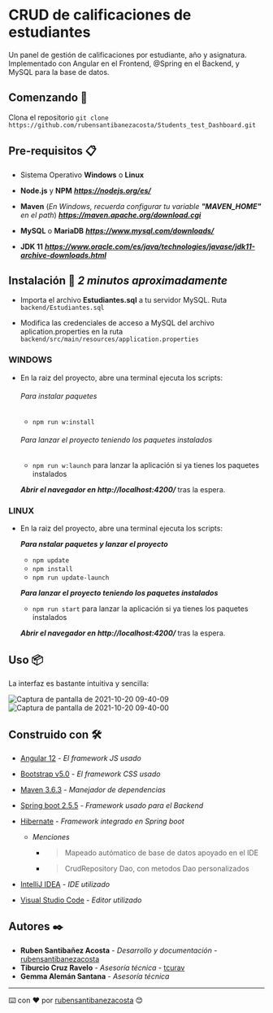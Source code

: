 # CRUD de calificaciones de estudiantes

Un panel de gestión de calificaciones por estudiante, año y asignatura. Implementado con Angular en el Frontend, @Spring en el Backend, y MySQL para la base de datos.
## Comenzando 🚀

Clona el repositorio `git clone https://github.com/rubensantibanezacosta/Students_test_Dashboard.git`


## Pre-requisitos 📋

- Sistema Operativo **Windows** o **Linux**

- **Node.js** y **NPM**  ***https://nodejs.org/es/***

- **Maven** (*En Windows, recuerda configurar tu variable __"MAVEN_HOME"__ en el path*) ***https://maven.apache.org/download.cgi***

- **MySQL** o **MariaDB** ***https://www.mysql.com/downloads/***

- **JDK 11** ***https://www.oracle.com/es/java/technologies/javase/jdk11-archive-downloads.html***


## Instalación 🔧 *2 minutos aproximadamente*

- Importa el archivo **Estudiantes.sql** a tu servidor MySQL. Ruta `backend/Estudiantes.sql` 

- Modifica las credenciales de acceso a MySQL del archivo aplication.properties en la ruta `backend/src/main/resources/application.properties`

### WINDOWS

- En la raiz del proyecto, abre una terminal ejecuta los scripts:

    ###### *Para instalar paquetes*
      
    - `npm run w:install` 
    
    ###### *Para lanzar el proyecto teniendo los paquetes instalados*
    
    - `npm run w:launch` para lanzar la aplicación si ya tienes los paquetes instalados


    ***Abrir el navegador en  http://localhost:4200/*** tras la espera.


### LINUX

- En la raiz del proyecto, abre una terminal ejecuta los scripts:

    ***Para nstalar paquetes y lanzar el proyecto***
      
    - `npm update`
    - `npm install`
    - `npm run update-launch` 
    
    ***Para lanzar el proyecto teniendo los paquetes instalados***
    
    - `npm run start` para lanzar la aplicación si ya tienes los paquetes instalados


    ***Abrir el navegador en  http://localhost:4200/*** tras la espera.

## Uso 📦

La interfaz es bastante intuitiva y sencilla:


![Captura de pantalla de 2021-10-20 09-40-09](https://user-images.githubusercontent.com/44450566/138066609-26a160ea-c22d-45bf-bd01-2546a43e6fdb.png)
![Captura de pantalla de 2021-10-20 09-40-00](https://user-images.githubusercontent.com/44450566/138066600-995e0495-2242-4108-ad85-72d66f34c1e4.png)






## Construido con 🛠️


* [Angular 12](https://angular.io) - *El framework JS usado*



* [Bootstrap v5.0](https://getbootstrap.com/docs/5.0/getting-started/introduction) - *El framework CSS usado*



* [Maven 3.6.3](https://maven.apache.org) - *Manejador de dependencias*
* [Spring boot 2.5.5](https://spring.io/projects/spring-boot) - *Framework usado para el Backend*
* [Hibernate](https://hibernate.org) - *Framework integrado en Spring boot*
     - *Menciones*
        - > Mapeado autómatico de base de datos apoyado en el IDE
        - > CrudRepository Dao, con metodos Dao personalizados



* [IntelliJ IDEA](https://www.jetbrains.com/es-es/idea) - *IDE utilizado*
* [Visual Studio Code](https://code.visualstudio.com) - *Editor utilizado*


## Autores ✒️


* **Ruben Santibañez Acosta** - *Desarrollo y documentación* -  [rubensantibanezacosta](https://github.com/rubensantibanezacosta)
* **Tiburcio Cruz Ravelo** - *Asesoría técnica* -  [tcurav](https://github.com/tcrurav)
* **Gemma Alemán Santana** - *Asesoría técnica* 




---
⌨️ con ❤️ por [rubensantibanezacosta](https://github.com/rubensantibanezacosta) 😊
